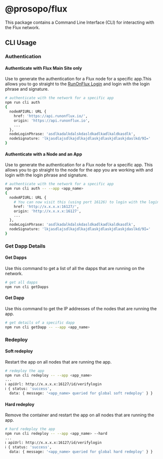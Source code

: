 # @prosopo/flux

This package contains a Command Line Interface (CLI) for interacting with the Flux network.

## CLI Usage

### Authentication

#### Authenticate with Flux Main Site only

Use to generate the authentication for a Flux node for a specific app.This allows you to go straight
to the [RunOnFlux Login](https://cloud.runonflux.io/login.html) and login with the login phrase and signature.

```bash
# authenticate with the network for a specific app
npm run cli auth
{
  nodeAPIURL: URL {
    href: 'https://api.runonflux.io/',
    origin: 'https://api.runonflux.io',
    ...
  },
  nodeLoginPhrase: 'asdlkadalkdalskdasldkadlkadlkaldkasdlk',
  nodeSignature: 'lkjasdlajsdlkajdlkajdlaskjdlaskjdlaskjdaslkd/9I='
}

```

#### Authenticate with a Node and an App

Use to generate the authentication for a Flux node for a specific app. This allows you to go straight to the node for
the app you are working with and login with the login phrase and signature.

```bash
# authenticate with the network for a specific app
npm run cli auth -- --app <app_name>
{
  nodeAPIURL: URL {
    # You can now visit this (using port 16126) to login with the login phrase and signature
    href: 'http://x.x.x.x:16127/',
    origin: 'http://x.x.x.x:16127',
    ...
  },
  nodeLoginPhrase: 'asdlkadalkdalskdasldkadlkadlkaldkasdlk',
  nodeSignature: 'lkjasdlajsdlkajdlkajdlaskjdlaskjdlaskjdaslkd/9I='
}
```

### Get Dapp Details

#### Get Dapps

Use this command to get a list of all the dapps that are running on the network.

```bash
# get all dapps
npm run cli getDapps
```

#### Get Dapp

Use this command to get the IP addresses of the nodes that are running the app.

```bash
# get details of a specific dapp
npm run cli getDapp -- --app <app_name>
```

### Redeploy

#### Soft redeploy

Restart the app on all nodes that are running the app.

```bash
# redeploy the app
npm run cli redeploy -- --app <app_name>
...
ℹ apiUrl: http://x.x.x.x:16127/id/verifylogin                                                                                                                                   deploy.js 15:00:42
ℹ { status: 'success',                                                                                                                                                                deploy.js 15:00:42
  data: { message: '<app_name> queried for global soft redeploy' } }
```

#### Hard redeploy

Remove the container and restart the app on all nodes that are running the app.

```bash
# hard redeploy the app
npm run cli redeploy -- --app <app_name> --hard
...
ℹ apiUrl: http://x.x.x.x:16127/id/verifylogin                                                                                                                                   deploy.js 15:00:42
ℹ { status: 'success',                                                                                                                                                                deploy.js 15:00:42
  data: { message: '<app_name> queried for global hard redeploy' } }
```
